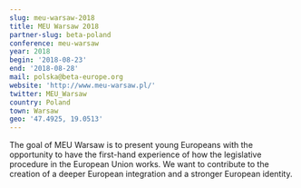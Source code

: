```yaml
---
slug: meu-warsaw-2018
title: MEU Warsaw 2018
partner-slug: beta-poland
conference: meu-warsaw
year: 2018
begin: '2018-08-23'
end: '2018-08-28'
mail: polska@beta-europe.org
website: 'http://www.meu-warsaw.pl/'
twitter: MEU_Warsaw
country: Poland
town: Warsaw
geo: '47.4925, 19.0513'
---
```

The goal of MEU Warsaw is to present young Europeans with the opportunity to have the first-hand experience of how the legislative procedure in the European Union works. We want to contribute to the creation of a deeper European integration and a stronger European identity.
